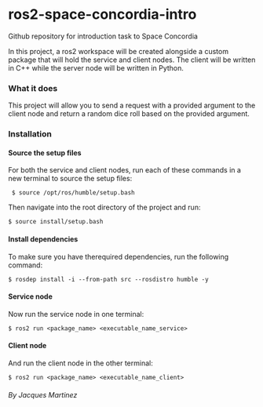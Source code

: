 # ros2-space-concordia-intro

Github repository for introduction task to Space Concordia

In this project, a ros2 workspace will be created alongside a custom package that will hold the service and client nodes. The client will be written in C++ while the server node will be written in Python.

### What it does

This project will allow you to send a request with a provided argument to the client node and return a random dice roll based on the provided argument.

### Installation

#### Source the setup files

For both the service and client nodes, run each of these commands in a new terminal to source the setup files:

` $ source /opt/ros/humble/setup.bash`

Then navigate into the root directory of the project and run:

`$ source install/setup.bash`

#### Install dependencies

To make sure you have therequired dependencies, run the following command:

`$ rosdep install -i --from-path src --rosdistro humble -y`

#### Service node

Now run the service node in one terminal:

`$ ros2 run <package_name> <executable_name_service>`

#### Client node

And run the client node in the other terminal:

`$ ros2 run <package_name> <executable_name_client>`

###### _By Jacques Martinez_

